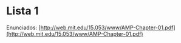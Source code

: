 # Lista 1

Enunciados: [http://web.mit.edu/15.053/www/AMP-Chapter-01.pdf](http://web.mit.edu/15.053/www/AMP-Chapter-01.pdf)
